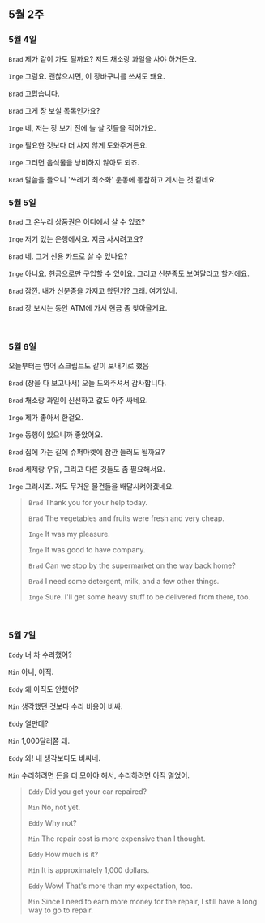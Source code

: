 ## 5월 2주

### 5월 4일

`Brad` 제가 같이 가도 될까요? 저도 채소랑 과일을 사야 하거든요.

`Inge` 그럼요. 괜찮으시면, 이 장바구니를 쓰셔도 돼요.

`Brad` 고맙습니다.

`Brad` 그게 장 보실 목록인가요?

`Inge` 네, 저는 장 보기 전에 늘 살 것들을 적어가요.

`Inge` 필요한 것보다 더 사지 않게 도와주거든요.

`Inge` 그러면 음식물을 낭비하지 않아도 되죠.

`Brad` 말씀을 들으니 '쓰레기 최소화' 운동에 동참하고 계시는 것 같네요.



### 5월 5일

`Brad` 그 온누리 상품권은 어디에서 살 수 있죠?

`Inge` 저기 있는 은행에서요. 지금 사시려고요?

`Brad` 네. 그거 신용 카드로 살 수 있나요?

`Inge` 아니요. 현금으로만 구입할 수 있어요. 그리고 신분증도 보여달라고 할거에요.

`Brad` 잠깐. 내가 신분증을 가지고 왔던가? 그래. 여기있네.

`Brad` 장 보시는 동안 ATM에 가서 현금 좀 찾아올게요.

<br>

### 5월 6일

오늘부터는 영어 스크립트도 같이 보내기로 했음


`Brad` (장을 다 보고나서) 오늘 도와주셔서 감사합니다.

`Brad` 채소랑 과일이 신선하고 값도 아주 싸네요.

`Inge` 제가 좋아서 한걸요.

`Inge` 동행이 있으니까 좋았어요.

`Brad` 집에 가는 길에 슈퍼마켓에 잠깐 들러도 될까요?

`Brad` 세제랑 우유, 그리고 다른 것들도 좀 필요해서요.

`Inge` 그러시죠. 저도 무거운 물건들을 배달시켜야겠네요.

> `Brad` Thank you for your help today.
>
> `Brad` The vegetables and fruits were fresh and very cheap.
>
> `Inge` It was my pleasure.
>
> `Inge` It was good to have company.
>
> `Brad` Can we stop by the supermarket on the way back home?
>
> `Brad` I need some detergent, milk, and a few other things.
>
> `Inge` Sure. I'll get some heavy stuff to be delivered from there, too.

<br>

### 5월 7일

`Eddy` 너 차 수리했어?

`Min` 아니, 아직. 

`Eddy` 왜 아직도 안했어?

`Min` 생각했던 것보다 수리 비용이 비싸.

`Eddy` 얼만데?

`Min` 1,000달러쯤 돼.

`Eddy` 와! 내 생각보다도 비싸네.

`Min` 수리하려면 돈을 더 모아야 해서, 수리하려면 아직 멀었어.



> `Eddy`  Did you get your car repaired?
>
> `Min` No, not yet. 
>
> `Eddy` Why not?
>
> `Min` The repair cost is more expensive than I thought.
>
> `Eddy`  How much is it?
>
> `Min` It is approximately 1,000 dollars.
>
> `Eddy`  Wow! That's more than my expectation, too.
>
> `Min` Since I need to earn more money for the repair, I still have a long way to go to repair.

<br>
